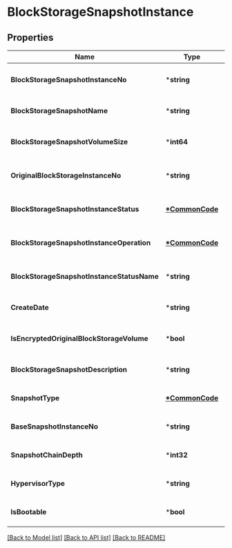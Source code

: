 # BlockStorageSnapshotInstance

## Properties
Name | Type | Description | Notes
------------ | ------------- | ------------- | -------------
**BlockStorageSnapshotInstanceNo** | ***string** | 블록스토리지스냅샷인스턴스번호 | [optional] [default to null]
**BlockStorageSnapshotName** | ***string** | 블록스토리지스냅샷이름 | [optional] [default to null]
**BlockStorageSnapshotVolumeSize** | ***int64** | 블록스토리지스냅샷볼륨사이즈 | [optional] [default to null]
**OriginalBlockStorageInstanceNo** | ***string** | 원본블록스토리지인스턴스번호 | [optional] [default to null]
**BlockStorageSnapshotInstanceStatus** | **[*CommonCode](CommonCode.md)** | 블록스토리지스냅샷인스턴스상태 | [optional] [default to null]
**BlockStorageSnapshotInstanceOperation** | **[*CommonCode](CommonCode.md)** | 블록스토리지스냅샷인스턴스OP | [optional] [default to null]
**BlockStorageSnapshotInstanceStatusName** | ***string** | 블록스토리지스냅샷인스턴스상태이름 | [optional] [default to null]
**CreateDate** | ***string** | 생성일시 | [optional] [default to null]
**IsEncryptedOriginalBlockStorageVolume** | ***bool** | 원본블록스토리지볼륨암호화여부 | [optional] [default to null]
**BlockStorageSnapshotDescription** | ***string** | 블록스토리지스냅샷설명 | [optional] [default to null]
**SnapshotType** | **[*CommonCode](CommonCode.md)** | 스냅샷유형 | [optional] [default to null]
**BaseSnapshotInstanceNo** | ***string** | 베이스스냅샷인스턴스번호 | [optional] [default to null]
**SnapshotChainDepth** | ***int32** | 스냅샷일련Depth | [optional] [default to null]
**HypervisorType** | ***string** | 하이퍼바이저타입 | [optional] [default to null]
**IsBootable** | ***bool** | 부팅가능 여부 | [optional] [default to null]

[[Back to Model list]](../README.md#documentation-for-models) [[Back to API list]](../README.md#documentation-for-api-endpoints) [[Back to README]](../README.md)


